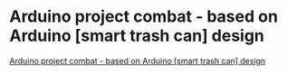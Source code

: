 # Arduino project combat - based on Arduino [smart trash can] design
[Arduino project combat - based on Arduino [smart trash can] design](https://aiwithcloud.com/2022/09/15/arduino_project_combat___based_on_arduino_smart_trash_can_design/)
